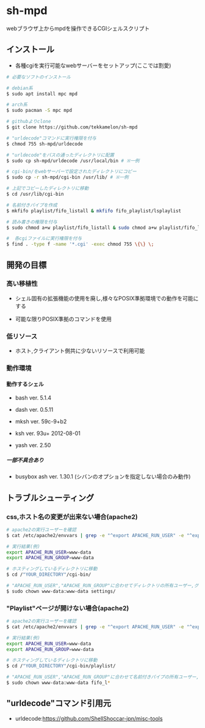 # sh-mpd

webブラウザ上からmpdを操作できるCGIシェルスクリプト

## インストール 

- 各種cgiを実行可能なwebサーバーをセットアップ(ここでは割愛)

```sh
# 必要なソフトのインストール

# debian系
$ sudo apt install mpc mpd

# arch系
$ sudo pacman -S mpc mpd

# githubよりclone
$ git clone https://github.com/tekkamelon/sh-mpd

# "urldecode"コマンドに実行権限を付与
$ chmod 755 sh-mpd/urldecode

# "urldecode"をパスの通ったディレクトリに配置 
$ sudo cp sh-mpd/urldecode /usr/local/bin # ※一例

# cgi-bin/をwebサーバーで設定されたディレクトリにコピー
$ sudo cp -r sh-mpd/cgi-bin /usr/lib/ # ※一例

# 上記でコピーしたディレクトリに移動
$ cd /usr/lib/cgi-bin

# 名前付きパイプを作成
$ mkfifo playlist/fifo_listall & mkfifo fifo_playlist/lsplaylist

# 読み書きの権限を付与
$ sudo chmod a+w playlist/fifo_listall & sudo chmod a+w playlist/fifo_lsplaylist

#  各cgiファイルに実行権限を付与
$ find . -type f -name '*.cgi' -exec chmod 755 \{\} \;
```

## 開発の目標

### 高い移植性

- シェル固有の拡張機能の使用を廃し,様々なPOSIX準拠環境での動作を可能にする

- 可能な限りPOSIX準拠のコマンドを使用

### 低リソース

- ホスト,クライアント側共に少ないリソースで利用可能

### 動作環境

#### 動作するシェル

- bash ver. 5.1.4

- dash ver. 0.5.11

- mksh ver. 59c-9+b2

- ksh ver. 93u+ 2012-08-01

- yash ver. 2.50

##### 一部不具合あり

- busybox ash ver. 1.30.1 (シバンのオプションを指定しない場合のみ動作)

## トラブルシューティング

### css,ホスト名の変更が出来ない場合(apache2)

```sh
# apache2の実行ユーザーを確認
$ cat /etc/apache2/envvars | grep -e "^export APACHE_RUN_USER" -e "^export APACHE_RUN_GROUP"

# 実行結果(例)
export APACHE_RUN_USER=www-data
export APACHE_RUN_GROUP=www-data

# ホスティングしているディレクトリに移動
$ cd /"YOUR_DIRECTORY"/cgi-bin/

# "APACHE_RUN_USER","APACHE_RUN_GROUP"に合わせてディレクトリの所有ユーザー,グループを変更
$ sudo chown www-data:www-data settings/
```

### "Playlist"ページが開けない場合(apache2)

```sh
# apache2の実行ユーザーを確認
$ cat /etc/apache2/envvars | grep -e "^export APACHE_RUN_USER" -e "^export APACHE_RUN_GROUP"

# 実行結果(例)
export APACHE_RUN_USER=www-data
export APACHE_RUN_GROUP=www-data

# ホスティングしているディレクトリに移動
$ cd /"YOUR_DIRECTORY"/cgi-bin/playlist/

# "APACHE_RUN_USER","APACHE_RUN_GROUP"に合わせて名前付きパイプの所有ユーザー,グループを変更
$ sudo chown www-data:www-data fifo_l*
```

## "urldecode"コマンド引用元

- urldecode:https://github.com/ShellShoccar-jpn/misc-tools
